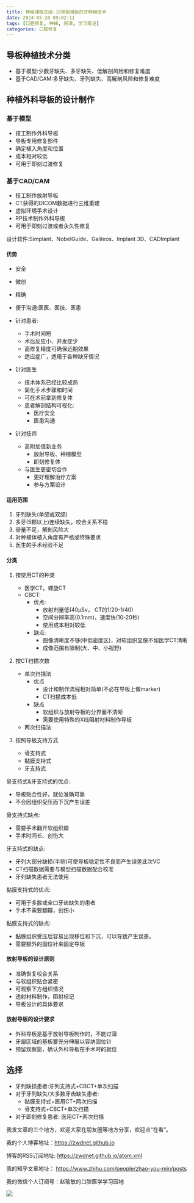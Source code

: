 ```yaml
---
title: 种植课程总结-18导板辅助的牙种植技术
date: 2024-05-28 09:02:11
tags: [口腔修复, 种植, 网课, 学习笔记]
categories: 口腔修复
---
```

## 导板种植技术分类
- 基于模型:少数牙缺失、多牙缺失、低解剖风险和修复难度
- 基于CAD/CAM:多牙缺失、牙列缺失、高解剖风险和修复难度

## 种植外科导板的设计制作
### 基于模型
- 技工制作外科导板
- 导板专用修复部件
- 确定植入角度和位置
- 成本相对较低
- 可用于即刻过渡修复

### 基于CAD/CAM
- 技工制作放射导板
- CT获得的DICOM数据进行三维重建
- 虚拟环境手术设计
- RP技术制作外科导板
- 可用于即刻过渡或者永久性修复

设计软件:Simplant、NobelGuide、Galileos、Implant 3D、CADImplant

#### 优势
- 安全
- 微创
- 精确
- 便于沟通:医医、医技、医患
- 针对患者:
    - 手术时间短
    - 术后反应小、并发症少
    - 高修复精度可确保远期效果
    - 适应症广，适用于各种缺牙情况

- 针对医生
    - 技术体系已经比较成熟
    - 简化手术步骤和时间
    - 可在术前拿到修复体
    - 患者解剖结构可视化:
        - 医疗安全
        - 医患沟通
     
- 针对技师
    - 高附加值新业务
        - 放射导板、种植模型
        - 即刻修复体
    - 与医生更密切合作
        - 更好理解治疗方案
        - 参与方案设计
     
#### 适用范围
1. 牙列缺失(单颌或双颌)
2. 多牙(5颗以上)连续缺失，咬合关系不稳
3. 骨量不足，解剖风险大
4. 对种植体植入角度有严格或特殊要求
5. 医生的手术经验不足

#### 分类
1. 按使用CT的种类
    - 医学CT，螺旋CT
    - CBCT:
        - 优点:
            - 放射剂量低(40μSv， CT的1/20-1/40)
            - 空间分辨率高(0.1mm)，速度快(10-20秒)
            - 使用成本相对较低
        - 缺点:
            - 图像清晰度不够(中低密度区)，对软组织显像不如医学CT清晰
            - 成像范围有限制(大、中、小视野)
          
2. 按CT扫描次数
    - 单次扫描法
        - 优点
            - 设计和制作流程相对简单(不必在导板上做marker)
            - CT扫描成本低
        - 缺点
            - 软组织与放射导板的分界面不清晰
            - 需要使用特殊的X线阻射材料制作导板
    - 两次扫描法

3. 按照导板支持方式
    - 骨支持式
    - 黏膜支持式
    - 牙支持式
  
骨支持式&牙支持式的优点:
- 导板贴合性好，就位准确可靠
- 不会因组织受压而下沉产生误差

骨支持式缺点:
- 需要手术翻开软组织瓣
- 手术时间长、创伤大

牙支持式的缺点:
- 牙列大部分缺损(半侧)可使导板稳定性不良而产生误差此次VC
- CT扫描数据需要与模型扫描数据配合校准
- 牙列缺失患者无法使用

黏膜支持式的优点:
- 可用于多数或全口牙齿缺失的患者
- 手术不需要翻瓣，创伤小

黏膜支持式的缺点:
- 黏膜组织受压后容易出现移位和下沉，可以导致产生误差。
- 需要额外的固位针来固定导板

#### 放射导板的设计原则
- 准确恢复咬合关系
- 与软组织贴合紧密
- 可观察下方组织情况
- 透射材料制作，阻射标记
- 导板设计的具体要求

#### 放射导板的设计要求
- 外科导板是基于放射导板制作的，不能过薄
- 牙龈区域的基板要充分伸展以容纳固位针
- 预留观察窗，确认外科导板在手术时的就位

## 选择
- 牙列缺损患者:牙列支持式+CBCT+单次扫描
- 对于牙列缺失/大多数牙齿缺失患者:
    - 黏膜支持式+医用CT+两次扫描
    - 骨支持式+CBCT+单次扫描
- 对于即刻修复患者: 医用CT+两次扫描










我发文章的三个地方，欢迎大家在朋友圈等地方分享，欢迎点“在看”。

我的个人博客地址：https://zwdnet.github.io

博客的RSS订阅地址: https://zwdnet.github.io/atom.xml

我的知乎文章地址： https://www.zhihu.com/people/zhao-you-min/posts

我的微信个人订阅号：赵瑜敏的口腔医学学习园地

![](https://zymblog-1258069789.cos.ap-chengdu.myqcloud.com/other/wx.jpg)
